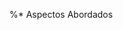 %* Aspectos Abordados 

<!-- ! ✅ [Next] pasta pages gera as rotas -->
<!-- ! ✅[React] Primeiros componentes -->
<!-- ! ✅[React] Componentes usando props.children -->
<!-- ! ✅[React] Components usando props -->
<!-- ! ✅[React] components com eventos -->

<!-- ! 🚫[React] components com estado -->

